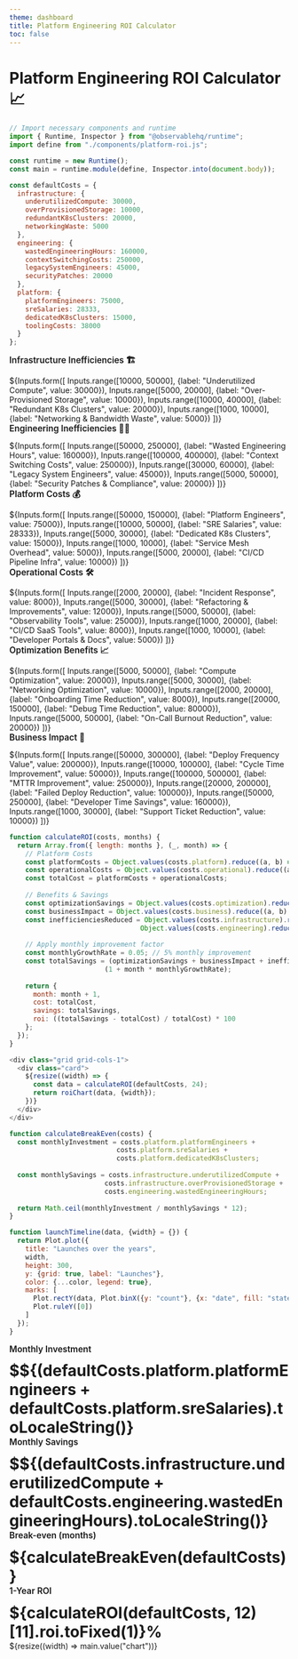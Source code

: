 ```yaml
---
theme: dashboard
title: Platform Engineering ROI Calculator
toc: false
---
```


# Platform Engineering ROI Calculator 📈

```js
// Import necessary components and runtime
import { Runtime, Inspector } from "@observablehq/runtime";
import define from "./components/platform-roi.js";

const runtime = new Runtime();
const main = runtime.module(define, Inspector.into(document.body));
```

<!-- Load initial cost data -->
```js
const defaultCosts = {
  infrastructure: {
    underutilizedCompute: 30000,
    overProvisionedStorage: 10000,
    redundantK8sClusters: 20000,
    networkingWaste: 5000
  },
  engineering: {
    wastedEngineeringHours: 160000,
    contextSwitchingCosts: 250000,
    legacySystemEngineers: 45000,
    securityPatches: 20000
  },
  platform: {
    platformEngineers: 75000,
    sreSalaries: 28333,
    dedicatedK8sClusters: 15000,
    toolingCosts: 38000
  }
};
```


<!-- Cost Input Cards -->
<div class="grid grid-cols-3">
  <div class="card">
    <h2>Infrastructure Inefficiencies 🏗️</h2>
    ${Inputs.form([
      Inputs.range([10000, 50000], {label: "Underutilized Compute", value: 30000}),
      Inputs.range([5000, 20000], {label: "Over-Provisioned Storage", value: 10000}),
      Inputs.range([10000, 40000], {label: "Redundant K8s Clusters", value: 20000}),
      Inputs.range([1000, 10000], {label: "Networking & Bandwidth Waste", value: 5000})
    ])}
  </div>
  <div class="card">
    <h2>Engineering Inefficiencies 👩‍💻</h2>
    ${Inputs.form([
      Inputs.range([50000, 250000], {label: "Wasted Engineering Hours", value: 160000}),
      Inputs.range([100000, 400000], {label: "Context Switching Costs", value: 250000}),
      Inputs.range([30000, 60000], {label: "Legacy System Engineers", value: 45000}),
      Inputs.range([5000, 50000], {label: "Security Patches & Compliance", value: 20000})
    ])}
  </div>
  <div class="card">
    <h2>Platform Costs 💰</h2>
    ${Inputs.form([
      Inputs.range([50000, 150000], {label: "Platform Engineers", value: 75000}),
      Inputs.range([10000, 50000], {label: "SRE Salaries", value: 28333}),
      Inputs.range([5000, 30000], {label: "Dedicated K8s Clusters", value: 15000}),
      Inputs.range([1000, 10000], {label: "Service Mesh Overhead", value: 5000}),
      Inputs.range([5000, 20000], {label: "CI/CD Pipeline Infra", value: 10000})
    ])}
  </div>
</div>

<div class="grid grid-cols-3">
  <div class="card">
    <h2>Operational Costs 🛠️</h2>
    ${Inputs.form([
      Inputs.range([2000, 20000], {label: "Incident Response", value: 8000}),
      Inputs.range([5000, 30000], {label: "Refactoring & Improvements", value: 12000}),
      Inputs.range([5000, 50000], {label: "Observability Tools", value: 25000}),
      Inputs.range([1000, 20000], {label: "CI/CD SaaS Tools", value: 8000}),
      Inputs.range([1000, 10000], {label: "Developer Portals & Docs", value: 5000})
    ])}
  </div>
  <div class="card">
    <h2>Optimization Benefits 📈</h2>
    ${Inputs.form([
      Inputs.range([5000, 50000], {label: "Compute Optimization", value: 20000}),
      Inputs.range([5000, 30000], {label: "Networking Optimization", value: 10000}),
      Inputs.range([2000, 20000], {label: "Onboarding Time Reduction", value: 8000}),
      Inputs.range([20000, 150000], {label: "Debug Time Reduction", value: 80000}),
      Inputs.range([5000, 50000], {label: "On-Call Burnout Reduction", value: 20000})
    ])}
  </div>
  <div class="card">
    <h2>Business Impact 💼</h2>
    ${Inputs.form([
      Inputs.range([50000, 300000], {label: "Deploy Frequency Value", value: 200000}),
      Inputs.range([10000, 100000], {label: "Cycle Time Improvement", value: 50000}),
      Inputs.range([100000, 500000], {label: "MTTR Improvement", value: 250000}),
      Inputs.range([20000, 200000], {label: "Failed Deploy Reduction", value: 100000}),
      Inputs.range([50000, 250000], {label: "Developer Time Savings", value: 160000}),
      Inputs.range([1000, 30000], {label: "Support Ticket Reduction", value: 10000})
    ])}
  </div>
</div>

<!-- ROI Calculation -->
```js
function calculateROI(costs, months) {
  return Array.from({ length: months }, (_, month) => {
    // Platform Costs
    const platformCosts = Object.values(costs.platform).reduce((a, b) => a + b, 0);
    const operationalCosts = Object.values(costs.operational).reduce((a, b) => a + b, 0);
    const totalCost = platformCosts + operationalCosts;
    
    // Benefits & Savings
    const optimizationSavings = Object.values(costs.optimization).reduce((a, b) => a + b, 0);
    const businessImpact = Object.values(costs.business).reduce((a, b) => a + b, 0);
    const inefficienciesReduced = Object.values(costs.infrastructure).reduce((a, b) => a + b, 0) +
                                 Object.values(costs.engineering).reduce((a, b) => a + b, 0);
    
    // Apply monthly improvement factor
    const monthlyGrowthRate = 0.05; // 5% monthly improvement
    const totalSavings = (optimizationSavings + businessImpact + inefficienciesReduced) * 
                        (1 + month * monthlyGrowthRate);
    
    return {
      month: month + 1,
      cost: totalCost,
      savings: totalSavings,
      roi: ((totalSavings - totalCost) / totalCost) * 100
    };
  });
}
```

<!-- ROI Visualization -->
```js
<div class="grid grid-cols-1">
  <div class="card">
    ${resize((width) => {
      const data = calculateROI(defaultCosts, 24);
      return roiChart(data, {width});
    })}
  </div>
</div>
```

```js
function calculateBreakEven(costs) {
  const monthlyInvestment = costs.platform.platformEngineers + 
                           costs.platform.sreSalaries + 
                           costs.platform.dedicatedK8sClusters;
  
  const monthlySavings = costs.infrastructure.underutilizedCompute + 
                        costs.infrastructure.overProvisionedStorage +
                        costs.engineering.wastedEngineeringHours;
  
  return Math.ceil(monthlyInvestment / monthlySavings * 12);
}
```

```js
function launchTimeline(data, {width} = {}) {
  return Plot.plot({
    title: "Launches over the years",
    width,
    height: 300,
    y: {grid: true, label: "Launches"},
    color: {...color, legend: true},
    marks: [
      Plot.rectY(data, Plot.binX({y: "count"}, {x: "date", fill: "state", interval: "year", tip: true})),
      Plot.ruleY([0])
    ]
  });
}
```


<!-- Key Metrics Cards -->
<div class="grid grid-cols-4">
  <div class="card">
    <h2>Monthly Investment</h2>
    <span class="big">$${(defaultCosts.platform.platformEngineers + 
                         defaultCosts.platform.sreSalaries).toLocaleString()}</span>
  </div>
  <div class="card">
    <h2>Monthly Savings</h2>
    <span class="big">$${(defaultCosts.infrastructure.underutilizedCompute + 
                         defaultCosts.engineering.wastedEngineeringHours).toLocaleString()}</span>
  </div>
  <div class="card">
    <h2>Break-even (months)</h2>
    <span class="big">${calculateBreakEven(defaultCosts)}</span>
  </div>
  <div class="card">
    <h2>1-Year ROI</h2>
    <span class="big">${calculateROI(defaultCosts, 12)[11].roi.toFixed(1)}%</span>
  </div>
</div>

<!-- After your input sliders and before the metrics -->

<div class="grid grid-cols-1">
  <div class="card">
    ${resize((width) => main.value("chart"))}
  </div>
</div>

<style>
.big {
  font-size: 2em;
  font-weight: bold;
  color: var(--theme-foreground-focus);
}

.card h2 {
  margin-top: 0;
  font-size: 1.1em;
  font-weight: 600;
  color: var(--theme-foreground-muted);
}
</style> 